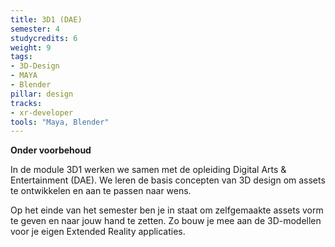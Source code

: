 ```yaml
---
title: 3D1 (DAE)
semester: 4
studycredits: 6
weight: 9
tags:
- 3D-Design 
- MAYA 
- Blender
pillar: design
tracks:
- xr-developer
tools: "Maya, Blender"
---
```


**Onder voorbehoud**

In de module 3D1 werken we samen met de opleiding Digital Arts & Entertainment (DAE).
We leren de basis concepten van 3D design om assets te ontwikkelen en aan te passen naar wens.

Op het einde van het semester ben je in staat om zelfgemaakte assets vorm te geven en naar jouw hand te zetten.
Zo bouw je mee aan de 3D-modellen voor je eigen Extended Reality applicaties.